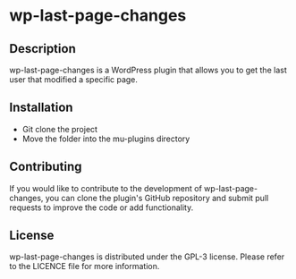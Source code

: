# wp-last-page-changes

## Description

wp-last-page-changes is a WordPress plugin that allows you to get the last user that modified a specific page.

## Installation

- Git clone the project
- Move the folder into the mu-plugins directory

## Contributing
If you would like to contribute to the development of wp-last-page-changes, you can clone the plugin's GitHub repository and submit pull requests to improve the code or add functionality.

## License
wp-last-page-changes is distributed under the GPL-3 license. Please refer to the LICENCE file for more information.


